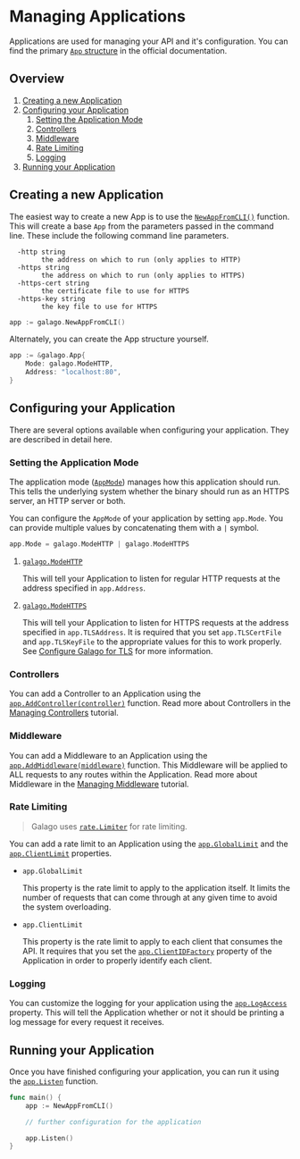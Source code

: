 # Managing Applications

Applications are used for managing your API and it's configuration. You can find the primary [`App` structure](https://godoc.org/github.com/nathan-fiscaletti/galago#App) in the official documentation.

## Overview

1. [Creating a new Application](#creating-a-new-appllication)
2. [Configuring your Application](#configuring-your-application)
   1. [Setting the Application Mode](#setting-the-application-mode)
   2. [Controllers](#controllers)
   3. [Middleware](#middleware)
   4. [Rate Limiting](#rate-limiting)
   5. [Logging](#logging)
3. [Running your Application](#running-your-application)

## Creating a new Application

The easiest way to create a new App is to use the [`NewAppFromCLI()`](https://godoc.org/github.com/nathan-fiscaletti/galago#NewAppFromCLI) function. This will create a base `App` from the parameters passed in the command line. These include the following command line parameters.

```
  -http string
        the address on which to run (only applies to HTTP)
  -https string
        the address on which to run (only applies to HTTPS)
  -https-cert string
        the certificate file to use for HTTPS
  -https-key string
        the key file to use for HTTPS
```

```go
app := galago.NewAppFromCLI()
```

Alternately, you can create the App structure yourself.

```go
app := &galago.App{
    Mode: galago.ModeHTTP,
    Address: "localhost:80",
}
```

## Configuring your Application

There are several options available when configuring your application. They are described in detail here.

### Setting the Application Mode

The application mode ([`AppMode`](https://godoc.org/github.com/nathan-fiscaletti/galago#AppMode)) manages how this application should run. This tells the underlying system whether the binary should run as an HTTPS server, an HTTP server or both.

You can configure the `AppMode` of your application by setting `app.Mode`. You can provide multiple values by concatenating them with a `|` symbol. 

```go
app.Mode = galago.ModeHTTP | galago.ModeHTTPS
```

1. [`galago.ModeHTTP`](https://godoc.org/github.com/nathan-fiscaletti/galago#ModeHTTP)

   This will tell your Application to listen for regular HTTP requests at the address specified in `app.Address`.

2. [`galago.ModeHTTPS`](https://godoc.org/github.com/nathan-fiscaletti/galago#ModeHTTPS)

   This will tell your Application to listen for HTTPS requests at the address specified in `app.TLSAddress`. It is required that you set `app.TLSCertFile` and `app.TLSKeyFile` to the appropriate values for this to work properly. See [Configure Galago for TLS](./tls.md) for more information.

### Controllers

You can add a Controller to an Application using the [`app.AddController(controller)`](https://godoc.org/github.com/nathan-fiscaletti/galago#App.AddController) function. Read more about Controllers in the [Managing Controllers](./controllers.md) tutorial.

### Middleware

You can add a Middleware to an Application using the [`app.AddMiddleware(middleware)`](https://godoc.org/github.com/nathan-fiscaletti/galago#App.AddMiddleware) function. This Middleware will be applied to ALL requests to any routes within the Application. Read more about Middleware in the [Managing Middleware](./middleware.md) tutorial.

### Rate Limiting

> Galago uses [`rate.Limiter`](https://godoc.org/golang.org/x/time/rate#Limiter) for rate limiting. 

You can add a rate limit to an Application using the [`app.GlobalLimit`](https://godoc.org/github.com/nathan-fiscaletti/galago#App.GlobalLimit) and the [`app.ClientLimit`](https://godoc.org/github.com/nathan-fiscaletti/galago#App.ClientLimit) properties. 

- `app.GlobalLimit`

   This property is the rate limit to apply to the application itself. It limits the number of requests that can come through at any given time to avoid the system overloading.

- `app.ClientLimit`

   This property is the rate limit to apply to each client that consumes the API. It requires that you set the [`app.ClientIDFactory`](https://godoc.org/github.com/nathan-fiscaletti/galago#App.ClientIDFactory) property of the Application in order to properly identify each client.

### Logging

You can customize the logging for your application using the [`app.LogAccess`](https://godoc.org/github.com/nathan-fiscaletti/galago#App.LogAccess) property. This will tell the Application whether or not it should be printing a log message for every request it receives.

## Running your Application

Once you have finished configuring your application, you can run it using the [`app.Listen`](https://godoc.org/github.com/nathan-fiscaletti/galago#App.Listen) function.

```go
func main() {
    app := NewAppFromCLI()

    // further configuration for the application

    app.Listen()
}
```